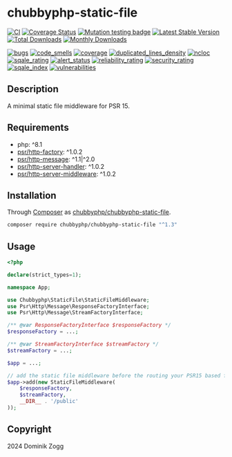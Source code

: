 # chubbyphp-static-file

[![CI](https://github.com/chubbyphp/chubbyphp-static-file/actions/workflows/ci.yml/badge.svg)](https://github.com/chubbyphp/chubbyphp-static-file/actions/workflows/ci.yml)
[![Coverage Status](https://coveralls.io/repos/github/chubbyphp/chubbyphp-static-file/badge.svg?branch=master)](https://coveralls.io/github/chubbyphp/chubbyphp-static-file?branch=master)
[![Mutation testing badge](https://img.shields.io/endpoint?style=flat&url=https%3A%2F%2Fbadge-api.stryker-mutator.io%2Fgithub.com%2Fchubbyphp%2Fchubbyphp-static-file%2Fmaster)](https://dashboard.stryker-mutator.io/reports/github.com/chubbyphp/chubbyphp-static-file/master)
[![Latest Stable Version](https://poser.pugx.org/chubbyphp/chubbyphp-static-file/v)](https://packagist.org/packages/chubbyphp/chubbyphp-static-file)
[![Total Downloads](https://poser.pugx.org/chubbyphp/chubbyphp-static-file/downloads)](https://packagist.org/packages/chubbyphp/chubbyphp-static-file)
[![Monthly Downloads](https://poser.pugx.org/chubbyphp/chubbyphp-static-file/d/monthly)](https://packagist.org/packages/chubbyphp/chubbyphp-static-file)

[![bugs](https://sonarcloud.io/api/project_badges/measure?project=chubbyphp_chubbyphp-static-file&metric=bugs)](https://sonarcloud.io/dashboard?id=chubbyphp_chubbyphp-static-file)
[![code_smells](https://sonarcloud.io/api/project_badges/measure?project=chubbyphp_chubbyphp-static-file&metric=code_smells)](https://sonarcloud.io/dashboard?id=chubbyphp_chubbyphp-static-file)
[![coverage](https://sonarcloud.io/api/project_badges/measure?project=chubbyphp_chubbyphp-static-file&metric=coverage)](https://sonarcloud.io/dashboard?id=chubbyphp_chubbyphp-static-file)
[![duplicated_lines_density](https://sonarcloud.io/api/project_badges/measure?project=chubbyphp_chubbyphp-static-file&metric=duplicated_lines_density)](https://sonarcloud.io/dashboard?id=chubbyphp_chubbyphp-static-file)
[![ncloc](https://sonarcloud.io/api/project_badges/measure?project=chubbyphp_chubbyphp-static-file&metric=ncloc)](https://sonarcloud.io/dashboard?id=chubbyphp_chubbyphp-static-file)
[![sqale_rating](https://sonarcloud.io/api/project_badges/measure?project=chubbyphp_chubbyphp-static-file&metric=sqale_rating)](https://sonarcloud.io/dashboard?id=chubbyphp_chubbyphp-static-file)
[![alert_status](https://sonarcloud.io/api/project_badges/measure?project=chubbyphp_chubbyphp-static-file&metric=alert_status)](https://sonarcloud.io/dashboard?id=chubbyphp_chubbyphp-static-file)
[![reliability_rating](https://sonarcloud.io/api/project_badges/measure?project=chubbyphp_chubbyphp-static-file&metric=reliability_rating)](https://sonarcloud.io/dashboard?id=chubbyphp_chubbyphp-static-file)
[![security_rating](https://sonarcloud.io/api/project_badges/measure?project=chubbyphp_chubbyphp-static-file&metric=security_rating)](https://sonarcloud.io/dashboard?id=chubbyphp_chubbyphp-static-file)
[![sqale_index](https://sonarcloud.io/api/project_badges/measure?project=chubbyphp_chubbyphp-static-file&metric=sqale_index)](https://sonarcloud.io/dashboard?id=chubbyphp_chubbyphp-static-file)
[![vulnerabilities](https://sonarcloud.io/api/project_badges/measure?project=chubbyphp_chubbyphp-static-file&metric=vulnerabilities)](https://sonarcloud.io/dashboard?id=chubbyphp_chubbyphp-static-file)


## Description

A minimal static file middleware for PSR 15.

## Requirements

 * php: ^8.1
 * [psr/http-factory][2]: ^1.0.2
 * [psr/http-message][3]: ^1.1|^2.0
 * [psr/http-server-handler][4]: ^1.0.2
 * [psr/http-server-middleware][5]: ^1.0.2

## Installation

Through [Composer](http://getcomposer.org) as [chubbyphp/chubbyphp-static-file][1].

```sh
composer require chubbyphp/chubbyphp-static-file "^1.3"
```

## Usage

```php
<?php

declare(strict_types=1);

namespace App;

use Chubbyphp\StaticFile\StaticFileMiddleware;
use Psr\Http\Message\ResponseFactoryInterface;
use Psr\Http\Message\StreamFactoryInterface;

/** @var ResponseFactoryInterface $responseFactory */
$responseFactory = ...;

/** @var StreamFactoryInterface $streamFactory */
$streamFactory = ...;

$app = ...;

// add the static file middleware before the routing your PSR15 based framework
$app->add(new StaticFileMiddleware(
    $responseFactory,
    $streamFactory,
    __DIR__ . '/public'
));

```

## Copyright

2024 Dominik Zogg

[1]: https://packagist.org/packages/chubbyphp/chubbyphp-static-file

[2]: https://packagist.org/packages/psr/http-factory
[3]: https://packagist.org/packages/psr/http-message
[4]: https://packagist.org/packages/psr/http-server-handler
[5]: https://packagist.org/packages/psr/http-server-middleware
